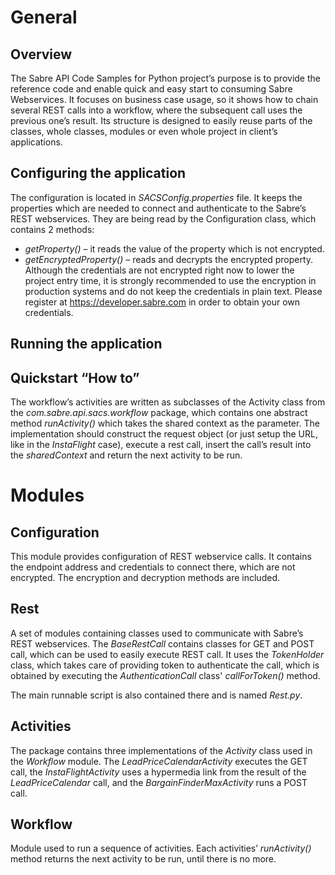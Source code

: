 # General
## Overview
The Sabre API Code Samples for Python project’s purpose is to provide the reference code and enable quick and easy start to consuming Sabre Webservices. It focuses on business case usage, so it shows how to chain several REST calls into a workflow, where the subsequent call uses the previous one’s result. Its structure is designed to easily reuse parts of the classes, whole classes, modules or even whole project in client’s applications.

## Configuring the application
The configuration is located in *SACSConfig.properties* file. It keeps the properties which are needed to connect and authenticate to the Sabre’s REST webservices. They are being read by the Configuration class, which contains 2 methods:

- *getProperty()* – it reads the value of the property which is not encrypted.
- *getEncryptedProperty()* – reads and decrypts the encrypted property.
Although the credentials are not encrypted right now to lower the project entry time, it is strongly recommended to use the encryption in production systems and do not keep the credentials in plain text.
Please register at https://developer.sabre.com in order to obtain your own credentials.

## Running the application
## Quickstart “How to”
The workflow’s activities are written as subclasses of the Activity class from the *com.sabre.api.sacs.workflow* package, which contains one abstract method *runActivity()* which takes the shared context as the parameter. The implementation should construct the request object (or just setup the URL, like in the *InstaFlight* case), execute a rest call, insert the call’s result into the *sharedContext* and return the next activity to be run.

# Modules
## Configuration
This module provides configuration of REST webservice calls. It contains the endpoint address and credentials to connect there, which are not encrypted. The encryption and decryption methods are included.

## Rest
A set of modules containing classes used to communicate with Sabre’s REST webservices. The *BaseRestCall* contains classes for GET and POST call, which can be used to easily execute REST call. It uses the *TokenHolder* class, which takes care of providing token to authenticate the call, which is obtained by executing the *AuthenticationCall* class' *callForToken()* method.

The main runnable script is also contained there and is named *Rest.py*.

## Activities
The package contains three implementations of the *Activity* class used in the *Workflow* module. The *LeadPriceCalendarActivity* executes the GET call, the *InstaFlightActivity* uses a hypermedia link from the result of the *LeadPriceCalendar* call, and the *BargainFinderMaxActivity* runs a POST call.

## Workflow
Module used to run a sequence of activities. Each activities’ *runActivity()* method returns the next activity to be run, until there is no more.
